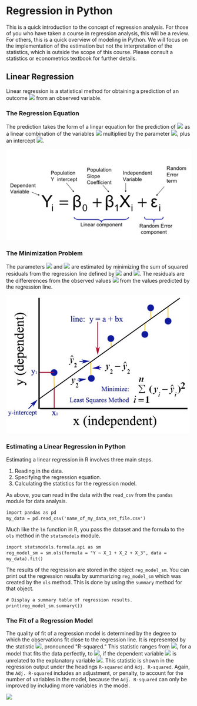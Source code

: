 # Regression in Python

This is a quick introduction to the concept of regression analysis. 
For those of you who have taken a course in regression analysis, 
this will be a review. 
For others, this is a quick overview of modeling in Python. 
We will focus on the implementation of the estimation
but not the interpretation of the statistics, 
which is outside the scope of this course. 
Please consult a statistics or econometrics textbook
for further details. 

## Linear Regression 

Linear regression is a statistical method for obtaining a prediction of an outcome 
<img src="https://render.githubusercontent.com/render/math?math=Y_i"> 
from an observed variable.

### The Regression Equation


The prediction takes the form of a linear equation for the prediction of 
<img src="https://render.githubusercontent.com/render/math?math=Y_i"> 
as a linear combination of the variables
<img src="https://render.githubusercontent.com/render/math?math=X_i">
multiplied by the parameter
<img src="https://render.githubusercontent.com/render/math?math=\beta_1">, 
plus an intercept
<img src="https://render.githubusercontent.com/render/math?math=\beta_0">.

<img src="Images/Regression_Equation.png">


### The Minimization Problem

The parameters 
<img src="https://render.githubusercontent.com/render/math?math=\beta_1"> 
and
<img src="https://render.githubusercontent.com/render/math?math=\beta_0">
are estimated by minimizing the sum of squared residuals from the regression line defined by
<img src="https://render.githubusercontent.com/render/math?math=\beta_1"> 
and
<img src="https://render.githubusercontent.com/render/math?math=\beta_0">.
The residuals are the differerences from the observed values 
<img src="https://render.githubusercontent.com/render/math?math=Y_i"> 
from the values predicted by the regression line. 


<img src="Images/Regression_Minimization.png">


### Estimating a Linear Regression in Python

Estimating a linear regression in R involves three main steps.
1. Reading in the data.
1. Specifying the regression equation.
1. Calculating the statistics for the regression model.


As above, you can read in the data with the ```read_csv``` from the ```pandas``` module for data analysis. 

```
import pandas as pd
my_data = pd.read_csv('name_of_my_data_set_file.csv')
```

Much like the ```lm``` function in R, you pass the dataset and the fornula to the ```ols``` method in the ```statsmodels``` module. 
```
import statsmodels.formula.api as sm
reg_model_sm = sm.ols(formula = "Y ~ X_1 + X_2 + X_3", data = my_data).fit()
```


The results of the regression are stored in the object ```reg_model_sm```. 
You can print out the regression results by summarizing ```reg_model_sm``` which was created by the ```ols``` method.
This is done by using the ```summary``` method for that object. 


```
# Display a summary table of regression results.
print(reg_model_sm.summary())

```



### The Fit of a Regression Model

The quality of fit of a regression model is determined by the degree to which the observations fit close to the regression line. 
It is represented by the statistic 
<img src="https://render.githubusercontent.com/render/math?math=r^2">, 
pronounced "R-squared."
This statistic ranges from 
<img src="https://render.githubusercontent.com/render/math?math=r^2 = 1">, 
for a model that fits the data perfectly,
to 
<img src="https://render.githubusercontent.com/render/math?math=r^2 = 0">, 
if the dependent variable 
<img src="https://render.githubusercontent.com/render/math?math=Y_i">
is unrelated to the explanatory variable
<img src="https://render.githubusercontent.com/render/math?math=X_i">.
This statistic is shown in the regression output under the headings
```R-squared``` and ```Adj. R-squared```.
Again, the ```Adj. R-squared``` includes an adjustment, or penalty, to account for the number of variables in the model, because
the ```Adj. R-squared``` can only be improved by including more variables in the model. 

<img src="Images/Linear_regression.png">


